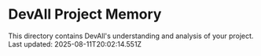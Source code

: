 # DevAll Project Memory

This directory contains DevAll's understanding and analysis of your project.
Last updated: 2025-08-11T20:02:14.551Z
